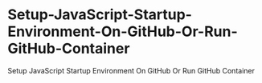 # Setup-JavaScript-Startup-Environment-On-GitHub-Or-Run-GitHub-Container
Setup JavaScript Startup Environment On GitHub Or Run GitHub Container

